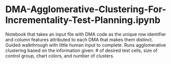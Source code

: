 # DMA-Agglomerative-Clustering-For-Incrementality-Test-Planning.ipynb
Notebook that takes an input file with DMA code as the unique row identifier and column features attributed to each DMA that makes them distinct. Guided walkthrough with little human input to complete. Runs agglomerative clustering based on the information given: # of desired test cells, size of control group, chart colors, and number of clusters.
